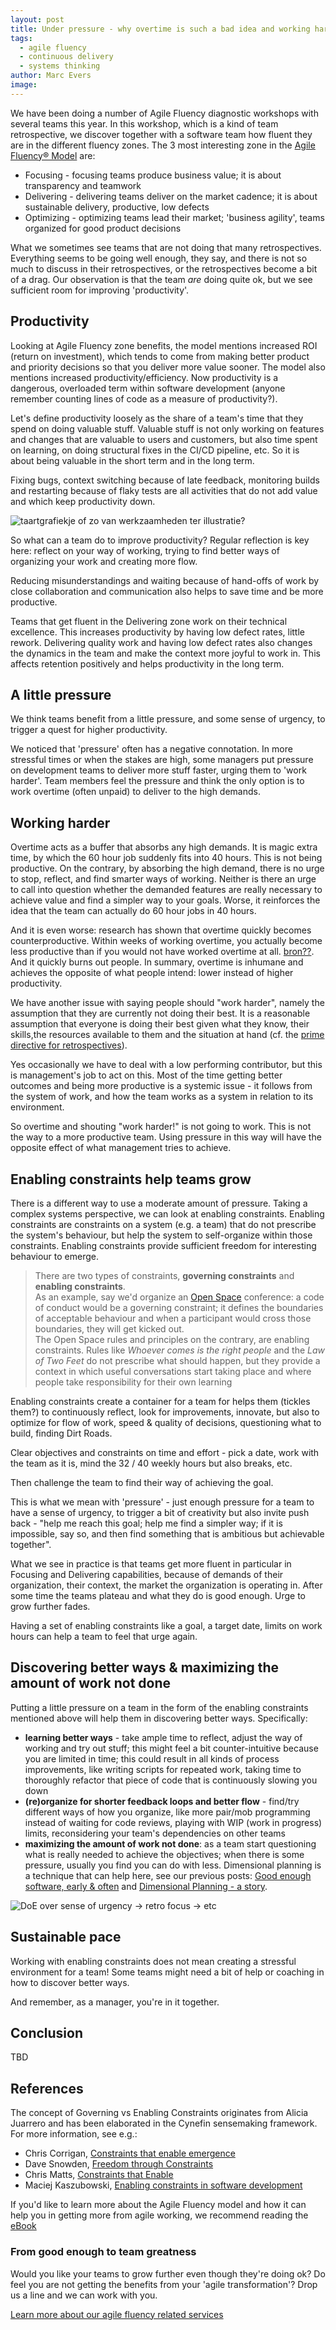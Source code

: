 ```yaml
---
layout: post
title: Under pressure - why overtime is such a bad idea and working harder won't save you
tags:
  - agile fluency
  - continuous delivery
  - systems thinking
author: Marc Evers
image: 
---
```


We have been doing a number of Agile Fluency diagnostic workshops with several teams this year. In this workshop, which is a kind of team retrospective, we discover together with a software team how fluent they are in the different fluency zones. The 3 most interesting zone in the [Agile Fluency® Model](https://www.agilefluency.org/) are:
- Focusing - focusing teams produce business value; it is about transparency and teamwork
- Delivering - delivering teams deliver on the market cadence; it is about sustainable delivery, productive, low defects
- Optimizing - optimizing teams lead their market; 'business agility', teams organized for good product decisions

What we sometimes see teams that are not doing that many retrospectives.
Everything seems to be going well enough, they say, and there is not so much to
discuss in their retrospectives, or the retrospectives become a bit of a drag.
Our observation is that the team _are_ doing quite ok, but we see sufficient
room for improving 'productivity'. 

## Productivity

Looking at Agile Fluency zone benefits, the model mentions increased ROI (return
on investment), which tends to come from making better product and priority
decisions so that you deliver more value sooner. The model also mentions
increased productivity/efficiency. Now productivity is a dangerous, overloaded
term within software development (anyone remember counting lines of code as a
measure of productivity?).

Let's define productivity loosely as the share of a team's time that they spend
on doing valuable stuff. Valuable stuff is not only working on features and
changes that are valuable to users and customers, but also time spent on
learning, on doing structural fixes in the CI/CD pipeline, etc. So it is about
being valuable in the short term and in the long term. 

Fixing bugs, context switching because of late feedback, monitoring builds and
restarting because of flaky tests are all activities that do not add value and
which keep productivity down.

![taartgrafiekje of zo van werkzaamheden ter illustratie?]()

So what can a team do to improve productivity? Regular reflection is key here:
reflect on your way of working, trying to find better ways of organizing your
work and creating more flow.

Reducing misunderstandings and waiting because of hand-offs of work by close collaboration and communication also helps to save time and be more productive.

Teams that get fluent in the Delivering zone work on their technical excellence.
This increases productivity by having low defect rates, little rework.
Delivering quality work and having low defect rates also changes the dynamics in
the team and make the context more joyful to work in. This affects retention
positively and helps productivity in the long term.

## A little pressure

We think teams benefit from a little pressure, and some sense of urgency, to trigger a quest for higher productivity.

We noticed that 'pressure' often has a negative connotation. In more stressful
times or when the stakes are high, some managers put pressure on development
teams to deliver more stuff faster, urging them to 'work harder'. Team members
feel the pressure and think the only option is to work overtime (often unpaid)
to deliver to the high demands.

## Working harder

Overtime acts as a buffer that absorbs any high demands. It is magic extra time,
by which the 60 hour job suddenly fits into 40 hours. This is not being
productive. On the contrary, by absorbing the high demand, there is no urge to
stop, reflect, and find smarter ways of working. Neither is there an urge to
call into question whether the demanded features are really necessary to achieve
value and find a simpler way to your goals. Worse, it reinforces the idea that
the team can actually do 60 hour jobs in 40 hours.

And it is even worse: research has shown that overtime quickly becomes counterproductive. Within weeks of working overtime, you actually become less productive than if you would not have worked overtime at all.
[bron??](https://lifehacker.com/working-over-40-hours-a-week-makes-you-less-productive-1725646811). And it quickly burns out people. In summary, overtime is inhumane and achieves the opposite of what people intend: lower instead of higher productivity.

We have another issue with saying people should "work harder", namely the
assumption that they are currently not doing their best. It is a reasonable
assumption that everyone is doing their best given what they know, their
skills,the resources available to them and the situation at hand (cf. the [prime
directive for
retrospectives](http://www.retrospectivewiki.org/index.php?title=The_Prime_Directive)).

Yes occasionally we have to deal with a low performing contributor, but this is
management's job to act on this. Most of the time getting better outcomes and
being more productive is a systemic issue - it follows from the system of work,
and how the team works as a system in relation to its environment.

So overtime and shouting "work harder!" is not going to work. This is not the way to a more productive team. Using pressure in this way will have the opposite effect of what management tries to achieve. 

## Enabling constraints help teams grow

There is a different way to use a moderate amount of pressure. Taking a complex
systems perspective, we can look at enabling constraints. Enabling constraints
are constraints on a system (e.g. a team) that do not prescribe the system's
behaviour, but help the system to self-organize within those constraints.
Enabling constraints provide sufficient freedom for interesting behaviour to
emerge.

> There are two types of constraints, **governing constraints** and **enabling constraints**.  
> As an example, say we'd organize an [Open Space](https://www.agilealliance.org/glossary/open-space) conference: a code of conduct would be a governing constraint; it defines the boundaries of acceptable behaviour and when a participant would cross those boundaries, they will get kicked out.  
> The Open Space rules and principles on the contrary, are enabling constraints. Rules like *Whoever comes is the right people* and the *Law of Two Feet* do not prescribe what should happen, but they provide a context in which useful conversations start taking place and where people take responsibility for their own learning

Enabling constraints create a container for a team for helps them (tickles
them?) to continuously reflect, look for improvements, innovate, but also to
optimize for flow of work, speed & quality of decisions, questioning what to
build, finding Dirt Roads.

Clear objectives and constraints on time and effort - pick a date, work with the
team as it is, mind the 32 / 40 weekly hours but also breaks, etc. 

Then challenge the team to find their way of achieving the goal.

This is what we mean with 'pressure' - just enough pressure for a team to have a
sense of urgency, to trigger a bit of creativity but also invite push back -
"help me reach this goal; help me find a simpler way; if it is impossible, say
so, and then find something that is ambitious but achievable together".

What we see in practice is that teams get more fluent in particular in Focusing
and Delivering capabilities, because of demands of their organization, their
context, the market the organization is operating in. After some time the teams
plateau and what they do is good enough. Urge to grow further fades. 

Having a set of enabling constraints like a goal, a target date, limits on work hours can help a team to feel that urge again. 

## Discovering better ways & maximizing the amount of work not done

Putting a little pressure on a team in the form of the enabling constraints
mentioned above will help them in discovering better ways. Specifically:
- **learning better ways** - take ample time to reflect, adjust the way of
  working and try out stuff; this might feel a bit counter-intuitive because you
  are limited in time; this could result in all kinds of process improvements,
  like  writing scripts for repeated work, taking time to thoroughly refactor
  that piece of code that is continuously slowing you down
- **(re)organize for shorter feedback loops and better flow** - find/try
  different ways of how you organize, like more pair/mob programming instead of
  waiting for code reviews, playing with WIP (work in progress) limits,
  reconsidering your team's dependencies on other teams
- **maximizing the amount of work not done**: as a team start questioning what
  is really needed to achieve the objectives; when there is some pressure,
  usually you find you can do with less. Dimensional planning is a technique
  that can help here, see our previous posts: [Good enough
  software, early & often](/2020/09/02/dimensional-planning.html) and
  [Dimensional Planning - a
  story](/2020/09/30/dimensional-planning-a-story.html).

![DoE over sense of urgency -> retro focus -> etc]()

## Sustainable pace

Working with enabling constraints does not mean creating a stressful environment for a team! Some teams might need a bit of help or coaching in how to discover better ways. 

And remember, as a manager, you're in it together. 

## Conclusion

TBD

## References

The concept of Governing vs Enabling Constraints originates from Alicia Juarrero and has been elaborated in the Cynefin sensemaking framework. For more information, see e.g.:
- Chris Corrigan, [Constraints that enable emergence](http://www.chriscorrigan.com/parkinglot/constraints-that-enable-emergence/)
- Dave Snowden, [Freedom through Constraints](https://www.cognitive-edge.com/freedom-through-constraints/)
- Chris Matts, [Constraints that Enable](https://theitriskmanager.com/2018/12/09/constraints-that-enable/)
- Maciej Kaszubowski, [Enabling constraints in software development](https://mkaszubowski.com/2020/05/11/enabling-constraints-in-software-development.html)

If you'd like to learn more about the Agile Fluency model and how it can help you in getting more from agile working, we recommend reading the [eBook](https://www.agilefluency.org/ebook.php)

<aside>
  <h3>From good enough to team greatness</h3>
  <p>
    Would you like your teams to grow further even though they're doing ok? Do feel you are not getting the benefits from your 'agile transformation'? Drop us a line and we can work with you.
  </p>
  <p><div>
    <a href="/consulting">Learn more about our agile fluency related services</a>
  </div></p>
</aside>
